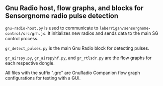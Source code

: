 ## Gnu Radio host, flow graphs, and blocks for Sensorgnome radio pulse detection

`gnu-radio-host.py` is used to communicate to `leberrigan/sensorgnome-control/src/grh.js`.
It initializes new radios and sends data to the main SG control process.

`gr_detect_pulses.py` is the main Gnu Radio block for detecting pulses.

`gr_airspy.py`, `gr_airspyhf.py`, and `gr_rtlsdr.py` are the flow graphs for each respective dongle.

All files with the suffix ".grc" are GnuRadio Companion flow graph configurations for testing with a GUI.